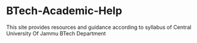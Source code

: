 # BTech-Academic-Help
This site provides resources and guidance according to syllabus of Central University Of Jammu BTech Department

